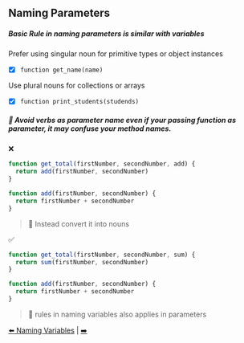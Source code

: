 ## Naming Parameters

##### Basic Rule in naming parameters is similar with variables

Prefer using singular noun for primitive types or object instances

- [x] `function get_name(name)`

Use plural nouns for collections or arrays

- [x] `function print_students(studends)`

##### :no_entry_sign: Avoid verbs as parameter name even if your passing function as parameter, it may confuse your method names.

:x:

```JavaScript
function get_total(firstNumber, secondNumber, add) {
  return add(firstNumber, secondNumber)
}

function add(firstNumber, secondNumber) {
  return firstNumber + secondNumber
}
```

> :gem: Instead convert it into nouns

:white_check_mark:

```JavaScript
function get_total(firstNumber, secondNumber, sum) {
  return sum(firstNumber, secondNumber)
}

function add(firstNumber, secondNumber) {
  return firstNumber + secondNumber
}
```

> :gem: rules in naming variables also applies in parameters


[:arrow_left: Naming Variables](/variable-names.md) | [:arrow_right: ](/.md)

